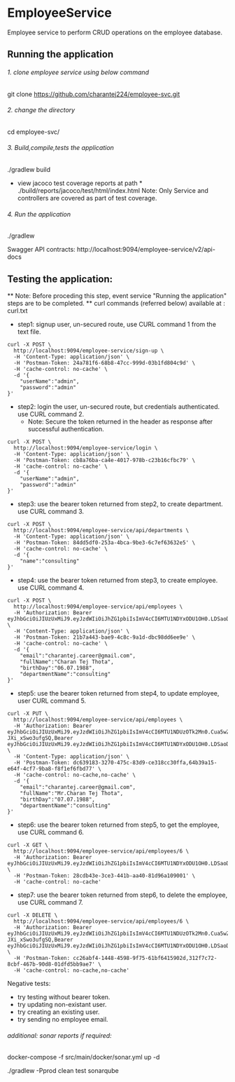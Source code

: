 # EmployeeService
Employee service to perform CRUD operations on the employee database.
## Running the application

###### 1. clone employee service using below command
git clone https://github.com/charantej224/employee-svc.git

###### 2. change the directory
cd employee-svc/

###### 3. Build,compile,tests the application
./gradlew build
* view jacoco test coverage reports at path  *
./build/reports/jacoco/test/html/index.html
Note: Only Service and controllers are covered as part of test coverage.

###### 4. Run the application
./gradlew

Swagger API contracts:
http://localhost:9094/employee-service/v2/api-docs

## Testing the application:
** Note: Before proceding this step, event service "Running the application" steps are to be completed. **
curl commands (referred below) available at : curl.txt

* step1: signup user, un-secured route, use CURL command 1 from the text file.
```
curl -X POST \
  http://localhost:9094/employee-service/sign-up \
  -H 'Content-Type: application/json' \
  -H 'Postman-Token: 24a781f6-68b8-47cc-999d-03b1fd804c9d' \
  -H 'cache-control: no-cache' \
  -d '{
	"userName":"admin",
	"password":"admin"
}'
```

* step2: login the user, un-secured route, but credentials authenticated. use CURL command 2. 
    - Note: Secure the token returned in the header as response after successful authentication.
```
curl -X POST \
  http://localhost:9094/employee-service/login \
  -H 'Content-Type: application/json' \
  -H 'Postman-Token: cb8a76ba-ca4e-4017-978b-c23b16cfbc79' \
  -H 'cache-control: no-cache' \
  -d '{
	"userName":"admin",
	"password":"admin"
}'
```
* step3: use the bearer token returned from step2, to create department. use CURL command 3.
```
curl -X POST \
  http://localhost:9094/employee-service/api/departments \
  -H 'Content-Type: application/json' \
  -H 'Postman-Token: 84dd5df0-253a-4bca-9be3-6c7ef63632e5' \
  -H 'cache-control: no-cache' \    
  -d '{
	"name":"consulting"
}'
```
* step4: use the bearer token returned from step3, to create employee. use CURL command 4.
```
curl -X POST \
  http://localhost:9094/employee-service/api/employees \
  -H 'Authorization: Bearer eyJhbGciOiJIUzUxMiJ9.eyJzdWIiOiJhZG1pbiIsImV4cCI6MTU1NDYxODU1OH0.LDSaoDtHQ5p8OuFrI7howleX7nLDiNrPrQiznBn45GwFOS5fNYs5Rc0G3Rj5vFCILt1wXmojrIl86twwB4E2iA' \
  -H 'Content-Type: application/json' \
  -H 'Postman-Token: 21b7a443-bae9-4c8c-9a1d-dbc98dd6ee9e' \
  -H 'cache-control: no-cache' \
  -d '{
	"email":"charantej.career@gmail.com",
	"fullName":"Charan Tej Thota",
	"birthDay":"06.07.1988",
	"departmentName":"consulting"
}'
```
* step5: use the bearer token returned from step4, to update employee, user CURL command 5.
```
curl -X PUT \
  http://localhost:9094/employee-service/api/employees \
  -H 'Authorization: Bearer eyJhbGciOiJIUzUxMiJ9.eyJzdWIiOiJhZG1pbiIsImV4cCI6MTU1NDUzOTk2Mn0.Cua5wZeZqv08cNOk6ZdkVhnAwGED2Yom5uBt0VbKq2gmrwegjZQADhnbjZhq3UJdBMyeGiO-JXi_xSwo3ufgSQ,Bearer eyJhbGciOiJIUzUxMiJ9.eyJzdWIiOiJhZG1pbiIsImV4cCI6MTU1NDYxODU1OH0.LDSaoDtHQ5p8OuFrI7howleX7nLDiNrPrQiznBn45GwFOS5fNYs5Rc0G3Rj5vFCILt1wXmojrIl86twwB4E2iA' \
  -H 'Content-Type: application/json' \
  -H 'Postman-Token: dc639183-3270-475c-83d9-ce318cc30ffa,64b39a15-e64f-4cf7-9ba8-f8f1ef6fbd77' \
  -H 'cache-control: no-cache,no-cache' \
  -d '{
	"email":"charantej.career@gmail.com",
	"fullName":"Mr.Charan Tej Thota",
	"birthDay":"07.07.1988",
	"departmentName":"consulting"
}'
```
* step6: use the bearer token returned from step5, to get the employee, use CURL command 6.
```
curl -X GET \
  http://localhost:9094/employee-service/api/employees/6 \
  -H 'Authorization: Bearer eyJhbGciOiJIUzUxMiJ9.eyJzdWIiOiJhZG1pbiIsImV4cCI6MTU1NDYxODU1OH0.LDSaoDtHQ5p8OuFrI7howleX7nLDiNrPrQiznBn45GwFOS5fNYs5Rc0G3Rj5vFCILt1wXmojrIl86twwB4E2iA' \
  -H 'Postman-Token: 28cdb43e-3ce3-441b-aa40-81d96a109001' \
  -H 'cache-control: no-cache'
 ```
* step7: use the bearer token returned from step6, to delete the employee, use CURL command 7.
```
curl -X DELETE \
  http://localhost:9094/employee-service/api/employees/6 \
  -H 'Authorization: Bearer eyJhbGciOiJIUzUxMiJ9.eyJzdWIiOiJhZG1pbiIsImV4cCI6MTU1NDUzOTk2Mn0.Cua5wZeZqv08cNOk6ZdkVhnAwGED2Yom5uBt0VbKq2gmrwegjZQADhnbjZhq3UJdBMyeGiO-JXi_xSwo3ufgSQ,Bearer eyJhbGciOiJIUzUxMiJ9.eyJzdWIiOiJhZG1pbiIsImV4cCI6MTU1NDYxODU1OH0.LDSaoDtHQ5p8OuFrI7howleX7nLDiNrPrQiznBn45GwFOS5fNYs5Rc0G3Rj5vFCILt1wXmojrIl86twwB4E2iA' \
  -H 'Postman-Token: cc26abf4-1448-4598-9f75-61bf6415902d,312f7c72-8cbf-467b-90d8-01dfd5bb9ae7' \
  -H 'cache-control: no-cache,no-cache'
```
Negative tests:
* try testing without bearer token.
* try updating non-existant user.
* try creating an existing user.
* try sending no employee email.

###### additional: sonar reports if required:

docker-compose -f src/main/docker/sonar.yml up -d

./gradlew -Pprod clean test sonarqube
